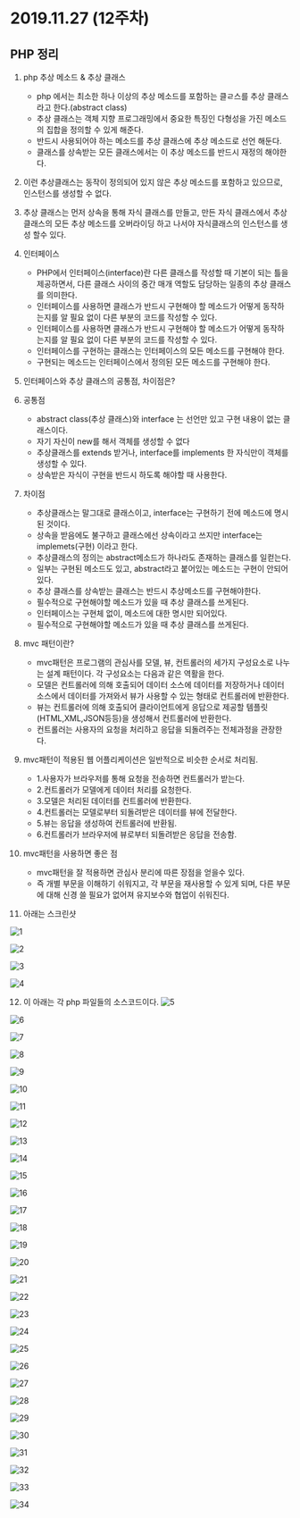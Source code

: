 # 2019.11.27 (12주차)

## PHP 정리

1. php 추상 메소드 & 추상 클래스

    - php 에서는 최소한 하나 이상의 추상 메소드를 포함하는 클ㄹ스를 추상 클래스라고 한다.(abstract class)
    - 추상 클래스는 객체 지향 프로그래밍에서 중요한 특징인 다형성을 가진 메소드의 집합을 정의할 수 있게 해준다.
    - 반드시 사용되어야 하는 메소드를 추상 클래스에 추상 메소드로 선언 해둔다.
    - 클래스를 상속받는 모든 클래스에서는 이 추상 메소드를 반드시 재정의 해야한다.

2. 이런 추상클래스는 동작이 정의되어 있지 않은 추상 메소드를 포함하고 있으므로, 인스턴스를 생성할 수 없다.

3. 추상 클래스는 먼저 상속을 통해 자식 클래스를 만들고, 만든 자식 클래스에서 추상 클래스의 모든 추상 메소드를 오버라이딩 하고 나서야 자식클래스의 인스턴스를 생성 할수 있다.

4. 인터페이스
    
    - PHP에서 인터페이스(interface)란 다른 클래스를 작성할 때 기본이 되는 틀을 제공하면서, 다른 클래스 사이의 중간 매개 역할도 담당하는 일종의 추상 클래스를 의미한다.
    - 인터페이스를 사용하면 클래스가 반드시 구현해야 할 메소드가 어떻게 동작하는지를 알 필요 없이 다른 부분의 코드를 작성할 수 있다.
    - 인터페이스를 사용하면 클래스가 반드시 구현해야 할 메소드가 어떻게 동작하는지를 알 필요 없이 다른 부분의 코드를 작성할 수 있다.
    - 인터페이스를 구현하는 클래스는 인터페이스의 모든 메소드를 구현해야 한다.
    - 구현되는 메소드는 인터페이스에서 정의된 모든 메소드를 구현해야 한다.

5. 인터페이스와 추상 클래스의 공통점, 차이점은?

 6. 공통점
    
    - abstract class(추상 클래스)와 interface 는 선언만 있고 구현 내용이 없는 클래스이다.
    - 자기 자신이 new를 해서 객체를 생성할 수 없다
    - 추상클래스를 extends 받거나, interface를 implements 한 자식만이 객체를 생성할 수 있다.
    - 상속받은 자식이 구현을 반드시 하도록 해야할 때 사용한다.

 7. 차이점
    
    - 추상클래스는 말그대로 클래스이고, interface는 구현하기 전에 메소드에 명시된 것이다.
    - 상속을 받음에도 불구하고 클래스에선 상속이라고 쓰지만 interface는 implemets(구현) 이라고 한다.
    - 추상클래스의 정의는 abstract메소드가 하나라도 존재하는 클래스를 일컫는다.
    - 일부는 구현된 메소드도 있고, abstract라고 붙어있는 메소드는 구현이 안되어있다.
    - 추상 클래스를 상속받는 클래스는 반드시 추상메소드를 구현해야한다.
    - 필수적으로 구현해야할 메소드가 있을 때 추상 클래스를 쓰게된다.
    - 인터페이스는 구현체 없이, 메소드에 대한 명시만 되어있다.
    - 필수적으로 구현해야할 메소드가 있을 때 추상 클래스를 쓰게된다.
 
8. mvc 패턴이란?
    
    - mvc패턴은 프로그램의 관심사를 모델, 뷰, 컨트롤러의 세가지 구성요소로 나누는 설계 패턴이다. 각 구성요소는 다음과 같은 역활을 한다.
    - 모델은 컨트롤러에 의해 호출되어 데이터 소스에 데이터를 저장하거나 데이터소스에서 데이터를 가져와서 뷰가 사용할 수 있는 형태로 컨트롤러에 반환한다.
    - 뷰는 컨트롤러에 의해 호출되어 클라이언트에게 응답으로 제공할 템플릿(HTML,XML,JSON등등)을 생성해서 컨트롤러에 반환한다.
    - 컨트롤러는 사용자의 요청을 처리하고 응답을 되돌려주는 전체과정을 관장한다.

9. mvc패턴이 적용된 웹 어플리케이션은 일반적으로 비슷한 순서로 처리됨.
    
    - 1.사용자가 브라우저를 통해 요청을 전송하면 컨트롤러가 받는다.
    - 2.컨트롤러가 모델에게 데이터 처리를 요청한다.
    - 3.모델은 처리된 데이터를 컨트롤러에 반환한다.
    - 4.컨트롤러는 모델로부터 되돌려받은 데이터를 뷰에 전달한다.
    - 5.뷰는 응답을 생성하여 컨트롤러에 반환됨.
    - 6.컨트롤러가 브라우저에 뷰로부터 되돌려받은 응답을 전송함.

10. mvc패턴을 사용하면 좋은 점

    - mvc패턴을 잘 적용하면 관심사 분리에 따른 장점을 얻을수 있다.
    - 즉 개별 부문을 이해하기 쉬워지고, 각 부문을 재사용할 수 있게 되며, 다른 부문에 대해 신경 쓸 필요가 없어져 유지보수와 협업이 쉬워진다.

11. 아래는 스크린샷


![1](./img/1.JPG)

![2](./img/2.JPG)

![3](./img/3.JPG)

![4](./img/4.JPG)

12. 이 아래는 각 php 파일들의 소스코드이다. 
![5](./img/5.JPG)

![6](./img/6.JPG)

![7](./img/7.JPG)

![8](./img/8.JPG)

![9](./img/9.JPG)

![10](./img/10.JPG)

![11](./img/11.JPG)

![12](./img/12.JPG)

![13](./img/13.JPG)

![14](./img/14.JPG)

![15](./img/15.JPG)

![16](./img/16.JPG)

![17](./img/17.JPG)

![18](./img/18.JPG)

![19](./img/19.JPG)

![20](./img/20.JPG)

![21](./img/21.JPG)

![22](./img/22.JPG)

![23](./img/23.JPG)

![24](./img/24.JPG)

![25](./img/25.JPG)

![26](./img/26.JPG)

![27](./img/27.JPG)

![28](./img/28.JPG)

![29](./img/29.JPG)

![30](./img/30.JPG)

![31](./img/31.JPG)

![32](./img/32.JPG)

![33](./img/33.JPG)

![34](./img/34.JPG)